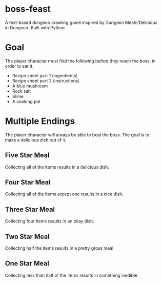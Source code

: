 # boss-feast
A text-based dungeon crawling game inspired by Dungeon Meshi/Delicious in Dungeon. Built with Python.

# Goal
The player character must find the following before they reach the boss, in order to eat it.
- Recipe sheet part 1 (ingredients)
- Recipe sheet part 2 (instructions)
- A blue mushroom
- Rock salt
- Slime
- A cooking pot

# Multiple Endings
The player character will always be able to beat the boss. The goal is to make a delicious dish out of it.

## Five Star Meal
Collecting all of the items results in a delicious dish.

## Four Star Meal
Collecting all of the items except one results in a nice dish.

## Three Star Meal
Collecting four items results in an okay dish.

## Two Star Meal
Collecting half the items results in a pretty gross meal.

## One Star Meal
Collecting less than half of the items results in something inedible.
